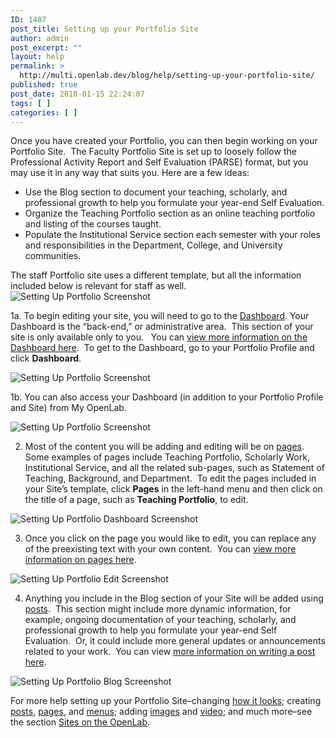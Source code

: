 ```yaml
---
ID: 1487
post_title: Setting up your Portfolio Site
author: admin
post_excerpt: ""
layout: help
permalink: >
  http://multi.openlab.dev/blog/help/setting-up-your-portfolio-site/
published: true
post_date: 2018-01-15 22:24:07
tags: [ ]
categories: [ ]
---
```

Once you have created your Portfolio, you can then begin working on your Portfolio Site.  The Faculty Portfolio Site is set up to loosely follow the Professional Activity Report and Self Evaluation (PARSE) format, but you may use it in any way that suits you. Here are a few ideas:
<ul>
 	<li>Use the Blog section to document your teaching, scholarly, and professional growth to help you formulate your year-end Self Evaluation.</li>
 	<li>Organize the Teaching Portfolio section as an online teaching portfolio and listing of the courses taught.</li>
 	<li>Populate the Institutional Service section each semester with your roles and responsibilities in the Department, College, and University communities.</li>
</ul>
The staff Portfolio site uses a different template, but all the information included below is relevant for staff as well.

<img class="alignnone wp-image-4733 size-full" src="https://openlab.citytech.cuny.edu/wp-content/uploads/2013/01/PortfolioSite_1.png" sizes="(max-width: 1044px) 100vw, 1044px" srcset="https://openlab.citytech.cuny.edu/wp-content/uploads/2013/01/PortfolioSite_1.png 1044w, https://openlab.citytech.cuny.edu/wp-content/uploads/2013/01/PortfolioSite_1-300x203.png 300w, https://openlab.citytech.cuny.edu/wp-content/uploads/2013/01/PortfolioSite_1-1024x693.png 1024w" alt="Setting Up Portfolio Screenshot" />

1a. To begin editing your site, you will need to go to the <a title="What is the Site Dashboard?" href="https://multi.openlab.dev/blog/help/what-is-the-site-dashboard/">Dashboard</a>. Your Dashboard is the “back-end,” or administrative area.  This section of your site is only available only to you.   You can <a title="What is the Site Dashboard?" href="https://multi.openlab.dev/blog/help/what-is-the-site-dashboard/">view more information on the Dashboard here</a>.  To get to the Dashboard, go to your Portfolio Profile and click <strong>Dashboard</strong>.

<img class="alignnone wp-image-36833 size-full" src="https://openlab.citytech.cuny.edu/wp-content/uploads/2013/01/portfolio_site2.png" sizes="(max-width: 1200px) 100vw, 1200px" srcset="https://openlab.citytech.cuny.edu/wp-content/uploads/2013/01/portfolio_site2.png 1200w, https://openlab.citytech.cuny.edu/wp-content/uploads/2013/01/portfolio_site2-300x209.png 300w, https://openlab.citytech.cuny.edu/wp-content/uploads/2013/01/portfolio_site2-1024x712.png 1024w, https://openlab.citytech.cuny.edu/wp-content/uploads/2013/01/portfolio_site2-32x22.png 32w" alt="Setting Up Portfolio Screenshot" />

1b. You can also access your Dashboard (in addition to your Portfolio Profile and Site) from My OpenLab.

<img class="alignnone wp-image-36835 size-full" src="https://openlab.citytech.cuny.edu/wp-content/uploads/2013/01/portfolio_site3.png" sizes="(max-width: 1200px) 100vw, 1200px" srcset="https://openlab.citytech.cuny.edu/wp-content/uploads/2013/01/portfolio_site3.png 1200w, https://openlab.citytech.cuny.edu/wp-content/uploads/2013/01/portfolio_site3-300x196.png 300w, https://openlab.citytech.cuny.edu/wp-content/uploads/2013/01/portfolio_site3-1024x667.png 1024w, https://openlab.citytech.cuny.edu/wp-content/uploads/2013/01/portfolio_site3-32x21.png 32w" alt="Setting Up Portfolio Screenshot" />

2. Most of the content you will be adding and editing will be on <a href="https://multi.openlab.dev/blog/help/creating-pages-on-your-site/">pages</a>.  Some examples of pages include Teaching Portfolio, Scholarly Work, Institutional Service, and all the related sub-pages, such as Statement of Teaching, Background, and Department.  To edit the pages included in your Site’s template, click <strong>Pages</strong> in the left-hand menu and then click on the title of a page, such as <strong>Teaching Portfolio</strong>, to edit.

<img class="alignnone wp-image-4735 size-full" src="https://openlab.citytech.cuny.edu/wp-content/uploads/2013/01/PortfolioSite_3.png" sizes="(max-width: 1415px) 100vw, 1415px" srcset="https://openlab.citytech.cuny.edu/wp-content/uploads/2013/01/PortfolioSite_3.png 1415w, https://openlab.citytech.cuny.edu/wp-content/uploads/2013/01/PortfolioSite_3-300x156.png 300w, https://openlab.citytech.cuny.edu/wp-content/uploads/2013/01/PortfolioSite_3-1024x534.png 1024w" alt="Setting Up Portfolio Dashboard Screenshot" />

3. Once you click on the page you would like to edit, you can replace any of the preexisting text with your own content.  You can <a href="https://multi.openlab.dev/blog/help/creating-pages-on-your-site/">view more information on pages here</a>.

<img class="alignnone wp-image-4737 size-full" src="https://openlab.citytech.cuny.edu/wp-content/uploads/2013/01/PortfolioSite_4.png" sizes="(max-width: 1409px) 100vw, 1409px" srcset="https://openlab.citytech.cuny.edu/wp-content/uploads/2013/01/PortfolioSite_4.png 1409w, https://openlab.citytech.cuny.edu/wp-content/uploads/2013/01/PortfolioSite_4-300x142.png 300w, https://openlab.citytech.cuny.edu/wp-content/uploads/2013/01/PortfolioSite_4-1024x486.png 1024w" alt="Setting Up Portfolio Edit Screenshot" />

4. Anything you include in the Blog section of your Site will be added using <a href="https://multi.openlab.dev/blog/help/writing-a-post/">posts</a>.  This section might include more dynamic information, for example, ongoing documentation of your teaching, scholarly, and professional growth to help you formulate your year-end Self Evaluation.  Or, it could include more general updates or announcements related to your work.  You can view <a href="https://multi.openlab.dev/blog/help/writing-a-post/">more information on writing a post here</a>.

<img class="alignnone wp-image-4739 size-full" src="https://openlab.citytech.cuny.edu/wp-content/uploads/2013/01/PortfolioSite_5.png" sizes="(max-width: 1013px) 100vw, 1013px" srcset="https://openlab.citytech.cuny.edu/wp-content/uploads/2013/01/PortfolioSite_5.png 1013w, https://openlab.citytech.cuny.edu/wp-content/uploads/2013/01/PortfolioSite_5-300x196.png 300w" alt="Setting Up Portfolio Blog Screenshot" />

For more help setting up your Portfolio Site–changing <a href="https://multi.openlab.dev/blog/help/changing-the-appearance-of-your-site-with-themes/">how it looks</a>; creating <a href="https://multi.openlab.dev/blog/help/writing-a-post/">posts</a>, <a href="https://multi.openlab.dev/blog/help/creating-pages-on-your-site/">pages</a>, and <a href="https://multi.openlab.dev/blog/help/changing-the-menu-on-your-site/">menus</a>; adding <a href="https://multi.openlab.dev/blog/help/adding-images-to-your-site/">images</a> and <a href="https://multi.openlab.dev/blog/help/adding-video-to-your-site/">video</a>; and much more–see the section <a href="https://multi.openlab.dev/blog/help/help-category/sites-on-the-openlab/">Sites on the OpenLab</a>.